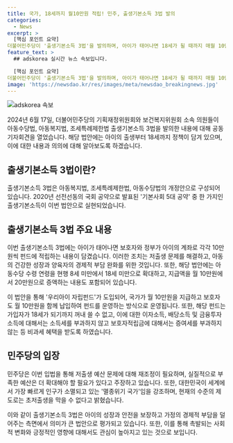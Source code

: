 ```yaml
---
title: 국가, 18세까지 월10만원 적립! 민주, 출생기본소득 3법 발의
categories:
  - News
excerpt: >
  [핵심 포인트 요약]
더불어민주당이 '출생기본소득 3법'을 발의하며, 아이가 태어나면 18세가 될 때까지 매월 10만원을 펀드에 적립하는 내용을 발표했다. 이로써 아동의 건강한 성장과 양육자의 경제적 부담 완화를 위한 가족지원 확대를 목표로 하고 있다. 법안에는 아동수당 수령 연령 확대와 지급액 증액 등도 포함되어 있다. 기재위와 복지위 소속 의원들은 재원 마련 방안을 논의하고 있다고 밝혔으며, 초저출생 문제를 해결하기 위한 대책이 필요하다고 강조했다.
feature_text: >
  ## adskorea 실시간 뉴스 속보입니다.

  [핵심 포인트 요약]
더불어민주당이 '출생기본소득 3법'을 발의하며, 아이가 태어나면 18세가 될 때까지 매월 10만원을 펀드에 적립하는 내용을 발표했다. 이로써 아동의 건강한 성장과 양육자의 경제적 부담 완화를 위한 가족지원 확대를 목표로 하고 있다. 법안에는 아동수당 수령 연령 확대와 지급액 증액 등도 포함되어 있다. 기재위와 복지위 소속 의원들은 재원 마련 방안을 논의하고 있다고 밝혔으며, 초저출생 문제를 해결하기 위한 대책이 필요하다고 강조했다.
image: 'https://newsdao.kr/res/images/meta/newsdao_breakingnews.jpg'
---
```


![adskorea 속보](https://newsdao.kr/res/images/meta/newsdao_breakingnews.jpg)

<p>2024년 6월 17일, 더불어민주당의 기획재정위원회와 보건복지위원회 소속 의원들이 아동수당법, 아동복지법, 조세특례제한법 출생기본소득 3법을 발의한 내용에 대해 공동 기자회견을 열었습니다. 해당 법안에는 아이의 출생부터 18세까지 정책이 담겨 있으며, 이에 대한 내용과 의의에 대해 알아보도록 하겠습니다.</p>

<h2 data-ke-size="size26">출생기본소득 3법이란?</h2>

<p>출생기본소득 3법은 아동복지법, 조세특례제한법, 아동수당법의 개정안으로 구성되어 있습니다. 2020년 선전선동의 국회 공약으로 발표된 '기본사회 5대 공약' 중 한 가지인 출생기본소득이 이번 법안으로 실현되었습니다.</p>

<h2 data-ke-size="size26">출생기본소득 3법 주요 내용</h2>

<p>이번 출생기본소득 3법에는 아이가 태어나면 보호자와 정부가 아이의 계좌로 각각 10만원씩 펀드에 적립하는 내용이 담겼습니다. 이러한 조치는 저출생 문제를 해결하고, 아동의 건강한 성장과 양육자의 경제적 부담 완화를 위한 것입니다. 또한, 해당 법안에는 아동수당 수령 연령을 현행 8세 미만에서 18세 미만으로 확대하고, 지급액을 월 10만원에서 20만원으로 증액하는 내용도 포함되어 있습니다.</p>

<p>이 법안을 통해 '우리아이 자립펀드'가 도입되어, 국가가 월 10만원을 지급하고 보호자도 월 10만원을 함께 납입하여 펀드를 운영하는 방식으로 운영됩니다. 또한, 해당 펀드는 가입자가 18세가 되기까지 꺼내 쓸 수 없고, 이에 대한 이자소득, 배당소득 및 금융투자소득에 대해서는 소득세를 부과하지 않고 보호자적립금에 대해서는 증여세를 부과하지 않는 등 비과세 혜택을 받도록 하였습니다.</p>

<h2 data-ke-size="size26">민주당의 입장</h2>

<p>민주당은 이번 입법을 통해 저출생 예산 문제에 대해 재조정이 필요하며, 실질적으로 부족한 예산은 더 확대해야 할 필요가 있다고 주장하고 있습니다. 또한, 대한민국이 세계에서 가장 빠르게 인구가 소멸되고 있는 '멸종위기 국가'임을 강조하며, 현재의 수준의 제도로는 초저출생을 막을 수 없다고 밝혔습니다.</p>

<p>이와 같이 출생기본소득 3법은 아이의 성장과 안전을 보장하고 가정의 경제적 부담을 덜어주는 측면에서 의미가 큰 법안으로 평가되고 있습니다. 또한, 이를 통해 촉발되는 사회적 변화와 긍정적인 영향에 대해서도 관심이 높아지고 있는 것으로 보입니다.</p>

